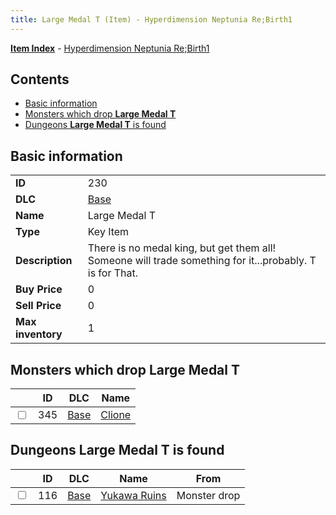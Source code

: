 ```yaml
---
title: Large Medal T (Item) - Hyperdimension Neptunia Re;Birth1
---
```


[**Item Index**](/neptunia/rb1/item/index.html) - [Hyperdimension Neptunia Re;Birth1](/neptunia/rb1)

## Contents

- [Basic information](#basic-information)
- [Monsters which drop **Large Medal T**](#monsters-which-drop-large-medal-t)
- [Dungeons **Large Medal T** is found](#dungeons-large-medal-t-is-found)

## Basic information

|   |   |
| -- | -- |
| **ID** | 230 |
| **DLC** | [Base](/neptunia/rb1/dlc/1-base.html) |
| **Name** | Large Medal T |
| **Type** | Key Item |
| **Description** | There is no medal king, but get them all! Someone will trade something for it...probably. T is for That. |
| **Buy Price** | 0 |
| **Sell Price** | 0 |
| **Max inventory** | 1 |


## Monsters which drop **Large Medal T**

|    | ID | DLC | Name |
| -- | -- | --- | ---- |
| <input type="checkbox" id="rb1-monster-1-345" class="trackbox" /> | 345 | [Base](/neptunia/rb1/dlc/1-base.html) | [Clione](/neptunia/rb1/monster/1-345-clione.html) |


## Dungeons **Large Medal T** is found

|    | ID | DLC | Name | From |
| -- | -- | --- | ---- | ---- |
| <input type="checkbox" id="rb1-dungeon-1-116" class="trackbox" /> | 116 | [Base](/neptunia/rb1/dlc/1-base.html) | [Yukawa Ruins](/neptunia/rb1/dungeon/1-116-yukawa-ruins.html) | Monster drop |

